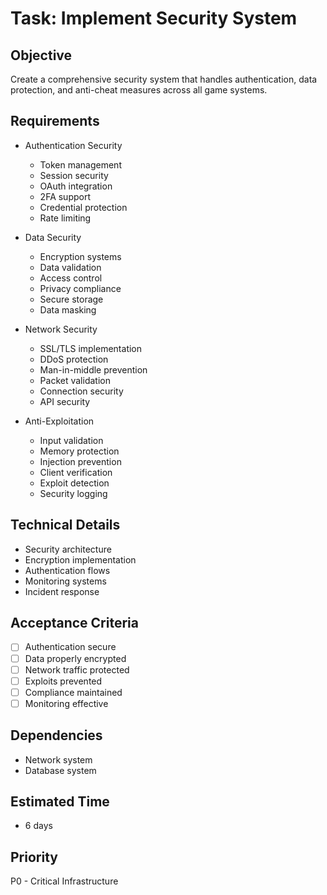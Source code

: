 # Task: Implement Security System

## Objective
Create a comprehensive security system that handles authentication, data protection, and anti-cheat measures across all game systems.

## Requirements
- Authentication Security
  * Token management
  * Session security
  * OAuth integration
  * 2FA support
  * Credential protection
  * Rate limiting

- Data Security
  * Encryption systems
  * Data validation
  * Access control
  * Privacy compliance
  * Secure storage
  * Data masking

- Network Security
  * SSL/TLS implementation
  * DDoS protection
  * Man-in-middle prevention
  * Packet validation
  * Connection security
  * API security

- Anti-Exploitation
  * Input validation
  * Memory protection
  * Injection prevention
  * Client verification
  * Exploit detection
  * Security logging

## Technical Details
- Security architecture
- Encryption implementation
- Authentication flows
- Monitoring systems
- Incident response

## Acceptance Criteria
- [ ] Authentication secure
- [ ] Data properly encrypted
- [ ] Network traffic protected
- [ ] Exploits prevented
- [ ] Compliance maintained
- [ ] Monitoring effective

## Dependencies
- Network system
- Database system

## Estimated Time
- 6 days

## Priority
P0 - Critical Infrastructure